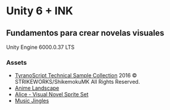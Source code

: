 # Unity 6 + INK
## Fundamentos para crear novelas visuales

Unity Engine 6000.0.37 LTS

### Assets

- [TyranoScript Technical Sample Collection](https://tyranobuilder.com/samples/tyranoscript-technical-samples) 2016 © STRIKEWORKS/ShikemokuMK All Rights Reserved.
- [Anime Landscape](https://animelandscape.blogspot.com/)
- [Alice - Visual Novel Sprite Set](https://aucrowne.itch.io/vn-alice)
- [Music Jingles](https://kenney.nl/assets/music-jingles)


